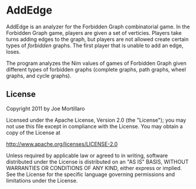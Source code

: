 AddEdge
=======

AddEdge is an analyzer for the Forbidden Graph combinatorial game. 
In the Forbidden Graph game, players are given a set of verticies. 
Players take turns adding edges to the graph, but players are not 
allowed create certain types of *forbidden* graphs. The first player 
that is unable to add an edge, loses.

The program analyzes the Nim values of games of Forbidden Graph 
given different types of forbidden graphs (complete graphs, path 
graphs, wheel graphs, and cycle graphs).


License
-------

Copyright 2011 by Joe Mortillaro

Licensed under the Apache License, Version 2.0 (the "License");
you may not use this file except in compliance with the License.
You may obtain a copy of the License at

   http://www.apache.org/licenses/LICENSE-2.0

Unless required by applicable law or agreed to in writing, software
distributed under the License is distributed on an "AS IS" BASIS,
WITHOUT WARRANTIES OR CONDITIONS OF ANY KIND, either express or implied.
See the License for the specific language governing permissions and
limitations under the License.
